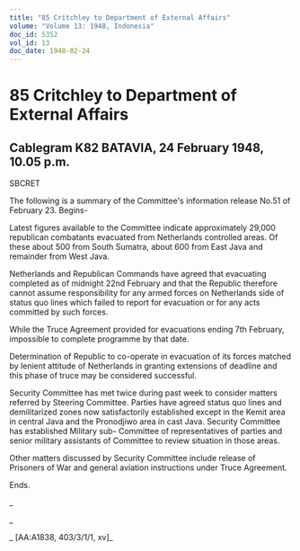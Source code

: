 ```yaml
---
title: "85 Critchley to Department of External Affairs"
volume: "Volume 13: 1948, Indonesia"
doc_id: 5352
vol_id: 13
doc_date: 1948-02-24
---
```


# 85 Critchley to Department of External Affairs

## Cablegram K82 BATAVIA, 24 February 1948, 10.05 p.m.

SBCRET

The following is a summary of the Committee's information release No.51 of February 23. Begins-

Latest figures available to the Committee indicate approximately 29,000 republican combatants evacuated from Netherlands controlled areas. Of these about 500 from South Sumatra, about 600 from East Java and remainder from West Java.

Netherlands and Republican Commands have agreed that evacuating completed as of midnight 22nd February and that the Republic therefore cannot assume responsibility for any armed forces on Netherlands side of status quo lines which failed to report for evacuation or for any acts committed by such forces.

While the Truce Agreement provided for evacuations ending 7th February, impossible to complete programme by that date.

Determination of Republic to co-operate in evacuation of its forces matched by lenient attitude of Netherlands in granting extensions of deadline and this phase of truce may be considered successful.

Security Committee has met twice during past week to consider matters referred by Steering Committee. Parties have agreed status quo lines and demilitarized zones now satisfactorily established except in the Kemit area in central Java and the Pronodjiwo area in cast Java. Security Committee has established Military sub- Committee of representatives of parties and senior military assistants of Committee to review situation in those areas.

Other matters discussed by Security Committee include release of Prisoners of War and general aviation instructions under Truce Agreement.

Ends.

_

_

_ [AA:A1838, 403/3/1/1, xv]_
